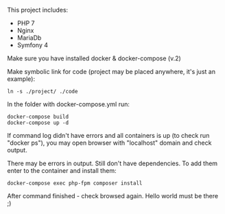 This project includes:
* PHP 7
* Nginx
* MariaDb
* Symfony 4

Make sure you have installed docker & docker-compose (v.2)

Make symbolic link for code (project may be placed anywhere, it's just an example):

```
ln -s ./project/ ./code
```

In the folder with docker-compose.yml run:
 
```
docker-compose build
docker-compose up -d
```

If command log didn't have errors and all containers is up 
(to check run "docker ps"), you may open browser with "localhost" 
domain and check output.

There may be errors in output. Still don't have dependencies. 
To add them enter to the container and install them:

```
docker-compose exec php-fpm composer install
```

After command finished - check browsed again. 
Hello world must be there ;)

 
